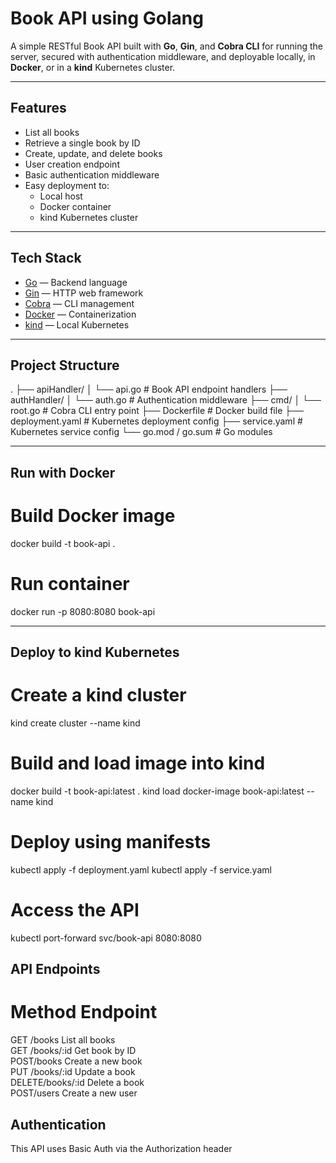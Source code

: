 # Book API using Golang

A simple RESTful Book API built with **Go**, **Gin**, and **Cobra CLI** for running the server, secured with authentication middleware, and deployable locally, in **Docker**, or in a **kind** Kubernetes cluster.

---

## Features
- List all books
- Retrieve a single book by ID
- Create, update, and delete books
- User creation endpoint
- Basic authentication middleware
- Easy deployment to:
  - Local host
  - Docker container
  - kind Kubernetes cluster

---

## Tech Stack
- [Go](https://golang.org/) — Backend language
- [Gin](https://gin-gonic.com/) — HTTP web framework
- [Cobra](https://github.com/spf13/cobra) — CLI management
- [Docker](https://www.docker.com/) — Containerization
- [kind](https://kind.sigs.k8s.io/) — Local Kubernetes

---

## Project Structure
.
├── apiHandler/
│ └── api.go # Book API endpoint handlers
├── authHandler/
│ └── auth.go # Authentication middleware
├── cmd/
│ └── root.go # Cobra CLI entry point
├── Dockerfile # Docker build file
├── deployment.yaml # Kubernetes deployment config
├── service.yaml # Kubernetes service config
└── go.mod / go.sum # Go modules

---

## Run with Docker
# Build Docker image
docker build -t book-api .

# Run container
docker run -p 8080:8080 book-api

---

## Deploy to kind Kubernetes

# Create a kind cluster
kind create cluster --name kind

# Build and load image into kind
docker build -t book-api:latest .
kind load docker-image book-api:latest --name kind

# Deploy using manifests
kubectl apply -f deployment.yaml
kubectl apply -f service.yaml

# Access the API
kubectl port-forward svc/book-api 8080:8080

## API Endpoints

# Method	                Endpoint	
GET	/books	           List all books	
GET	/books/:id	       Get book by ID	
POST/books	           Create a new book	
PUT	/books/:id	       Update a book	
DELETE/books/:id	   Delete a book	
POST/users	           Create a new user	

## Authentication
This API uses Basic Auth via the Authorization header
